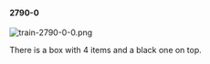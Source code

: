 #### 2790-0
![train-2790-0-0.png](https://github.com/lil-lab/nlvr/raw/master/nlvr/train/images/63/train-2790-0-0.png "train-2790-0-0.png")

There is a box with 4 items and a black one on top.
